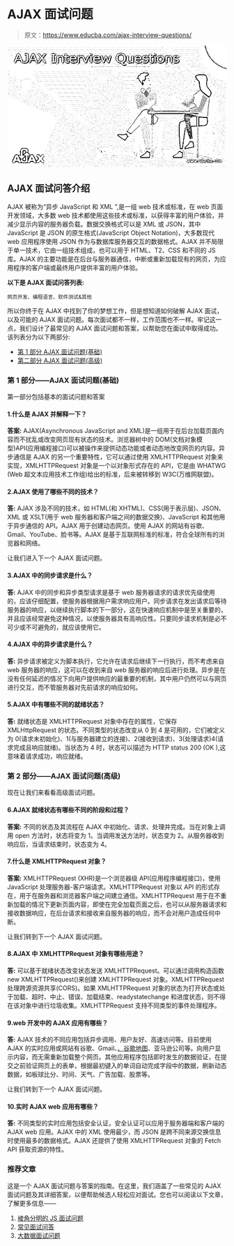 # AJAX 面试问题

> 原文：<https://www.educba.com/ajax-interview-questions/>

![AJAX Interview Questions](img/8436ea5874e5e2aa7c85a5ad9debdd24.png)



## AJAX 面试问答介绍

AJAX 被称为“异步 JavaScript 和 XML ”,是一组 web 技术或标准，在 web 页面开发领域，大多数 web 技术都使用这些技术或标准，以获得丰富的用户体验，并减少显示内容的服务器负载。数据交换格式可以是 XML 或 JSON，其中 JavaScript 是 JSON 的原生格式(JavaScript Object Notation)，大多数现代 web 应用程序使用 JSON 作为与数据库服务器交互的数据格式。AJAX 并不局限于单一技术，它由一组技术组成，也可以用于 HTML、T2、CSS 和不同的 JS 库。AJAX 的主要功能是在后台与服务器通信，中断或重新加载现有的网页，为应用程序的客户端或最终用户提供丰富的用户体验。

**以下是 AJAX 面试问答列表:**

<small>网页开发、编程语言、软件测试&其他</small>

所以你终于在 AJAX 中找到了你的梦想工作，但是想知道如何破解 AJAX 面试，以及可能的 AJAX 面试问题。每次面试都不一样，工作范围也不一样。牢记这一点，我们设计了最常见的 AJAX 面试问题和答案，以帮助您在面试中取得成功。该列表分为以下两部分:

*   [第 1 部分 AJAX 面试问题(基础)](#1)
*   [第二部分 AJAX 面试问题(高级)](#2)

### 第 1 部分——AJAX 面试问题(基础)

第一部分包括基本的面试问题和答案

#### 1.什么是 AJAX 并解释一下？

**答案:**
AJAX(Asynchronous JavaScript and XML)是一组用于在后台加载页面内容而不扰乱或改变网页现有状态的技术。浏览器树中的 DOM(文档对象模型)API(应用编程接口)可以被操作来提供动态功能或者动态地改变网页的内容。异步通信是 AJAX 的另一个重要特性，它可以通过使用 XMLHTTPRequest 对象来实现，XMLHTTPRequest 对象是一个以对象形式存在的 API，它是由 WHATWG (Web 超文本应用技术工作组)给出的标准，后来被转移到 W3C(万维网联盟)。

#### 2.AJAX 使用了哪些不同的技术？

**答:**
AJAX 涉及不同的技术，如 HTML(和 XHTML)、CSS(用于表示层)、JSON、XML 或 XSLT(用于 web 服务器和客户端之间的数据交换)、JavaScript 和其他用于异步通信的 API。AJAX 用于创建动态网页。使用 AJAX 的网站有谷歌、Gmail、YouTube、脸书等。AJAX 是基于互联网标准的标准，符合全球所有的浏览器和网络。

让我们进入下一个 AJAX 面试问题。

#### 3.AJAX 中的同步请求是什么？

**答:**
AJAX 中的同步和异步类型请求是基于 web 服务器请求的请求优先级使用的，应该仔细配置，使服务器根据用户需求响应用户。同步请求在发出请求后等待服务器的响应，以继续执行脚本的下一部分，这在快速响应机制中是至关重要的，并且应该经常避免这种情况，以使服务器具有高响应性。只要同步请求机制是必不可少或不可避免的，就应该使用它。

#### 4.AJAX 中的异步请求是什么？

**答:**
异步请求被定义为脚本执行，它允许在请求后继续下一行执行，而不考虑来自 web 服务器的响应，这可以在收到来自 web 服务器的响应后进行处理。异步是在没有任何延迟的情况下向用户提供响应的最重要的机制，其中用户仍然可以与网页进行交互，而不管服务器对先前请求的响应如何。

#### 5.AJAX 中有哪些不同的就绪状态？

**答:**
就绪状态是 XMLHTTPRequest 对象中存在的属性，它保存 XMLHttpRequest 的状态。不同类型的状态改变从 0 到 4 是可用的，它们被定义为 0(请求未初始化)、1(与服务器建立的连接)、2(接收到请求)、3(处理请求)4(请求完成且响应就绪)。当状态为 4 时，状态可以描述为 HTTP status 200 (OK ),这意味着请求成功，响应就绪。

### 第 2 部分——AJAX 面试问题(高级)

现在让我们来看看高级面试问题。

#### 6.AJAX 就绪状态有哪些不同的阶段和过程？

**答案:**
不同的状态及其流程在 AJAX 中初始化、请求、处理并完成。当在对象上调用 open 方法时，状态将变为 1。当调用发送方法时，状态变为 2。从服务器收到响应后，当请求结束时，状态变为 4。

#### 7.什么是 XMLHTTPRequest 对象？

**答案:**
XMLHTTPRequest (XHR)是一个浏览器级 API(应用程序编程接口)，使用 JavaScript 处理服务器-客户端请求。XMLHTTPRequest 对象以 API 的形式存在，用于在服务器和浏览器客户端之间建立通信。XMLHTTPRequest 用于在不重新加载的情况下更新页面内容，即使在完全加载页面之后，也可以从服务器请求和接收数据响应，在后台请求和接收来自服务器的响应，而不会对用户造成任何中断。

让我们转到下一个 AJAX 面试问题。

#### 8.AJAX 中 XMLHTTPRequest 对象有哪些用途？

**答:**
可以基于就绪状态改变状态发送 XMLHTTPRequest。可以通过调用构造函数 new XMLHTTPRequest()来创建 XMLHTTPRequest 对象。XMLHTTPRequest 处理跨源资源共享(CORS)。如果 XMLHTTPRequest 对象的状态为打开状态或处于加载、超时、中止、错误、加载结束、readystatechange 和进度状态，则不得在该对象中进行垃圾收集。XMLHTTPRequest 支持不同类型的事件处理程序。

#### 9.web 开发中的 AJAX 应用有哪些？

**答:**
AJAX 技术的不同应用包括异步调用、用户友好、高速访问等。目前使用 AJAX 的实时应用或网站有谷歌、Gmail、[、谷歌地图](https://www.educba.com/career-in-google-maps/)、亚马逊公司等。向用户显示内容，而无需重新加载整个网页。其他应用程序包括即时发生的数据验证，在提交之前验证网页上的表单，根据最初键入的单词自动完成字段中的数据，刷新动态数据，如板球比分、时间、天气、广告加载、股票等。

让我们转到下一个 AJAX 面试问题。

#### 10.实时 AJAX web 应用有哪些？

**答:**
不同类型的实时应用包括安全认证，安全认证可以应用于服务器端和客户端的 AJAX web 应用。AJAX 中的 XML 使用最少，而 JSON 是跨不同来源交换信息时使用最多的数据格式。AJAX 还提供了使用 XMLHTTPRequest 对象的 Fetch API 获取资源的特性。

### 推荐文章

这是一个 AJAX 面试问题与答案的指南。在这里，我们涵盖了一些常见的 AJAX 面试问题及其详细答案，以便帮助候选人轻松应对面试。您也可以阅读以下文章，了解更多信息——

1.  [棱角分明的 JS 面试问题](https://www.educba.com/angular-js-interview-questions/)
2.  [常见面试问答](https://www.educba.com/common-interview-questions-answers/)
3.  [大数据面试问题](https://www.educba.com/big-data-interview-questions/)





